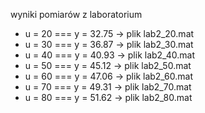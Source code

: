 wyniki pomiarów z laboratorium

- u = 20 === y = 32.75 -> plik lab2_20.mat
- u = 30 === y = 36.87 -> plik lab2_30.mat
- u = 40 === y = 40.93 -> plik lab2_40.mat
- u = 50 === y = 45.12 -> plik lab2_50.mat
- u = 60 === y = 47.06 -> plik lab2_60.mat
- u = 70 === y = 49.31 -> plik lab2_70.mat
- u = 80 === y = 51.62 -> plik lab2_80.mat
